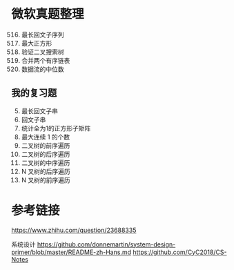 # 微软真题整理

516. 最长回文子序列
221. 最大正方形
98. 验证二叉搜索树
21. 合并两个有序链表
295. 数据流的中位数

## 我的复习题

5. 最长回文子串
647. 回文子串
1277. 统计全为1的正方形子矩阵
485. 最大连续 1 的个数
144. 二叉树的前序遍历
145. 二叉树的后序遍历
94. 二叉树的中序遍历
590. N 叉树的后序遍历
590. N 叉树的前序遍历

# 参考链接

https://www.zhihu.com/question/23688335

系统设计
https://github.com/donnemartin/system-design-primer/blob/master/README-zh-Hans.md
https://github.com/CyC2018/CS-Notes
